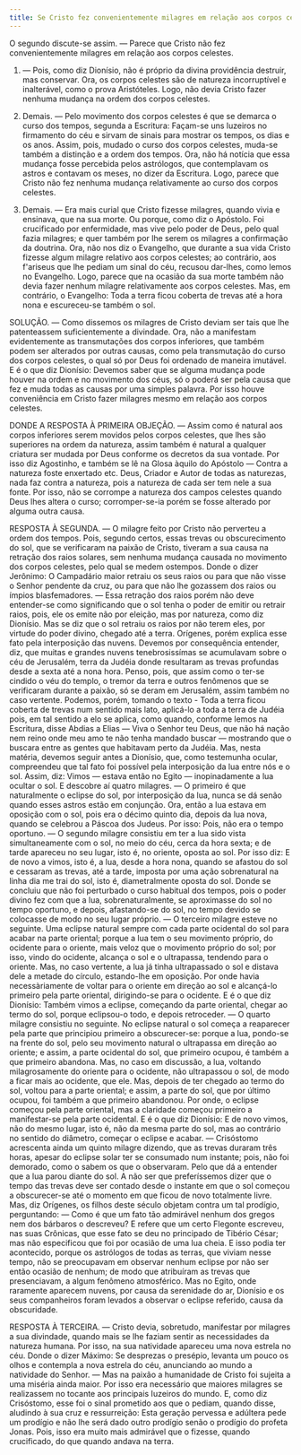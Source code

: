 ```yaml
---
title: Se Cristo fez convenientemente milagres em relação aos corpos celestes
---
```


O segundo discute-se assim. — Parece que Cristo não fez convenientemente milagres em relação aos corpos celestes.  

1. — Pois, como diz Dionísio, não é próprio da divina providência destruir, mas conservar. Ora, os corpos celestes são de natureza incorruptível e inalterável, como o prova Aristóteles. Logo, não devia Cristo fazer nenhuma mudança na ordem dos corpos celestes.  

2. Demais. — Pelo movimento dos corpos celestes é que se demarca o curso dos tempos, segunda a Escritura: Façam-se uns luzeiros no firmamento do céu e sirvam de sinais para mostrar os tempos, os dias e os anos. Assim, pois, mudado o curso dos corpos celestes, muda-se também a distinção e a ordem dos tempos. Ora, não há notícia que essa mudança fosse percebida pelos astrólogos, que contemplavam os astros e contavam os meses, no dizer da Escritura. Logo, parece que Cristo não fez nenhuma mudança relativamente ao curso dos corpos celestes.  

3. Demais. — Era mais curial que Cristo fizesse milagres, quando vivia e ensinava, que na sua morte. Ou porque, como diz o Apóstolo. Foi crucificado por enfermidade, mas vive pelo poder de Deus, pelo qual fazia milagres; e quer também por lhe serem os milagres a confirmação da doutrina. Ora, não nos diz o Evangelho, que durante a sua vida Cristo fizesse algum milagre relativo aos corpos celestes; ao contrário, aos f'ariseus que lhe pediam um sinal do céu, recusou dar-lhes, como lemos no Evangelho. Logo, parece que na ocasião da sua morte também não devia fazer nenhum milagre relativamente aos corpos celestes.  Mas, em contrário, o Evangelho: Toda a terra ficou coberta de trevas até a hora nona e escureceu-se também o sol.  

SOLUÇÃO. — Como dissemos os milagres de Cristo deviam ser tais que lhe patenteassem suficientemente a divindade. Ora, não a manifestam evidentemente as transmutações dos corpos inferiores, que também podem ser alterados por outras causas, como pela transmutação do curso dos corpos celestes, o qual só por Deus foi ordenado de maneira imutável. E é o que diz Dionísio: Devemos saber que se alguma mudança pode houver na ordem e no movimento dos céus, só o poderá ser pela causa que fez e muda todas as causas por uma simples palavra. Por isso houve conveniência em Cristo fazer milagres mesmo em relação aos corpos celestes.  

DONDE A RESPOSTA À PRIMEIRA OBJEÇÃO. — Assim como é natural aos corpos inferiores serem movidos pelos corpos celestes, que lhes são superiores na ordem da natureza, assim também é natural a qualquer criatura ser mudada por Deus conforme os decretos da sua vontade. Por isso diz Agostinho, e também se lê na Glosa àquilo do Apóstolo — Contra a natureza foste enxertado etc. Deus, Criador e Autor de todas as naturezas, nada faz contra a natureza, pois a natureza de cada ser tem nele a sua fonte. Por isso, não se corrompe a natureza dos campos celestes quando Deus lhes altera o curso; corromper-se-ia porém se fosse alterado por alguma outra causa.  

RESPOSTA À SEGUNDA. — O milagre feito por Cristo não perverteu a ordem dos tempos. Pois, segundo certos, essas trevas ou obscurecimento do sol, que se verificaram na paixão de Cristo, tiveram a sua causa na retração dos raios solares, sem nenhuma mudança causada no movimento dos corpos celestes, pelo qual se medem ostempos. Donde o dizer Jerônimo: O Campadário maior retraiu os seus raios ou para que não visse o Senhor pendente da cruz, ou para que não lhe gozassem dos raios ou ímpios blasfemadores. — Essa retração dos raios porém não deve entender-se como significando que o sol tenha o poder de emitir ou retrair raios, pois, ele os emite não por eleição, mas por natureza, como diz Dionísio. Mas se diz que o sol retraiu os raios por não terem eles, por virtude do poder divino, chegado até a terra. Orígenes, porém explica esse fato pela interposição das nuvens. Devemos por consequência entender, diz, que muitas e grandes nuvens tenebrosissímas se acumulavam sobre o céu de Jerusalém, terra da Judéia donde resultaram as trevas profundas desde a sexta até a nona hora. Penso, pois, que assim como o ter-se cindido o véu do templo, o tremor da terra e outros fenômenos que se verificaram durante a paixão, só se deram em Jerusalém, assim também no caso vertente. Podemos, porém, tomando o texto - Toda a terra ficou coberta de trevas num sentido mais lato, aplicá-lo a toda a terra de Judéia pois, em tal sentido a elo se aplica, como quando, conforme lemos na Escritura, disse Abdias a Elias — Viva o Senhor teu Deus, que não há nação nem reino onde meu amo te não tenha mandado buscar — mostrando que o buscara entre as gentes que habitavam perto da Judéia.  Mas, nesta matéria, devemos seguir antes a Dionísio, que, como testemunha ocular, compreendeu que tal fato foi possível pela interposição da lua entre nós e o sol. Assim, diz: Vimos — estava então no Egito — inopinadamente a lua ocultar o sol. E descobre aí quatro milagres. — O primeiro é que naturalmente o eclipse do sol, por interposição da lua, nunca se dá senão quando esses astros estão em conjunção. Ora, então a lua estava em oposição com o sol, pois era o décimo quinto dia, depois da lua nova, quando se celebrou a Páscoa dos Judeus. Por isso: Pois, não era o tempo oportuno. — O segundo milagre consistiu em ter a lua sido vista simultaneamente com o sol, no meio do céu, cerca da hora sexta; e de tarde apareceu no seu lugar, isto é, no oriente, oposta ao sol. Por isso diz: E de novo a vimos, isto é, a lua, desde a hora nona, quando se afastou do sol e cessaram as trevas, até a tarde, imposta por uma ação sobrenatural na linha dia me trai do sol, isto é, diametralmente oposta do sol. Donde se concluiu que não foi perturbado o curso habitual dos tempos, pois o poder divino fez com que a lua, sobrenaturalmente, se aproximasse do sol no tempo oportuno, e depois, afastando-se do sol, no tempo devido se colocasse de modo no seu lugar próprio. — O terceiro milagre esteve no seguinte. Uma eclipse natural sempre com cada parte ocidental do sol para acabar na parte oriental; porque a lua tem o seu movimento próprio, do ocidente para o oriente, mais veloz que o movimento próprio do sol; por isso, vindo do ocidente, alcança o sol e o ultrapassa, tendendo para o oriente. Mas, no caso vertente, a lua já tinha ultrapassado o sol e distava dele a metade do círculo, estando-lhe em oposição. Por onde havia necessàriamente de voltar para o oriente em direção ao sol e alcançá-lo primeiro pela parte oriental, dirigindo-se para o ocidente. E é o que diz Dionísio: Também vimos a eclipse, começando da parte oriental, chegar ao termo do sol, porque eclipsou-o todo, e depois retroceder. — O quarto milagre consistiu no seguinte. No eclipse natural o sol começa a reaparecer pela parte que principiou primeiro a obscurecer-se: porque a lua, pondo-se na frente do sol, pelo seu movimento natural o ultrapassa em direção ao oriente; e assim, a parte ocidental do sol, que primeiro ocupou, é também a que primeiro abandona. Mas, no caso em discussão, a lua, voltando milagrosamente do oriente para o ocidente, não ultrapassou o sol, de modo a ficar mais ao ocidente, que ele. Mas, depois de ter chegado ao termo do sol, voltou para a parte oriental; e assim, a parte do sol, que por último ocupou, foi também a que primeiro abandonou. Por onde, o eclipse começou pela parte oriental, mas a claridade começou primeiro a manifestar-se pela parte ocidental. E é o que diz Dionísio: E de novo vimos, não do mesmo lugar, isto é, não da mesma parte do sol, mas ao contrário no sentido do diâmetro, começar o eclipse e acabar. — Crisóstomo acrescenta ainda um quinto milagre dizendo, que as trevas duraram três horas, apesar do eclipse solar ter se consumado num instante; pois, não foi demorado, como o sabem os que o observaram. Pelo que dá a entender que a lua parou diante do sol. A não ser que preferíssemos dizer que o tempo das trevas deve ser contado desde o instante em que o sol começou a obscurecer-se até o momento em que ficou de novo totalmente livre. Mas, diz Orígenes, os filhos deste século objetam contra um tal prodígio, perguntando: — Como é que um fato tão admirável nenhum dos gregos nem dos bárbaros o descreveu? E refere que um certo Flegonte escreveu, nas suas Crônicas, que esse fato se deu no principado de Tibério César; mas não especificou que foi por ocasião de uma lua cheia. E isso podia ter acontecido, porque os astrólogos de todas as terras, que viviam nesse tempo, não se preocupavam em observar nenhum eclipse por não ser então ocasião de nenhum; de modo que atribuíram as trevas que presenciavam, a algum fenômeno atmosférico. Mas no Egito, onde raramente aparecem nuvens, por causa da serenidade do ar, Dionísio e os seus companheiros foram levados a observar o eclipse referido, causa da obscuridade.  

RESPOSTA À TERCEIRA. — Cristo devia, sobretudo, manifestar por milagres a sua divindade, quando mais se lhe faziam sentir as necessidades da natureza humana. Por isso, na sua natividade apareceu uma nova estrela no céu. Donde o dizer Máximo: Se desprezas o presépio, levanta um pouco os olhos e contempla a nova estrela do céu, anunciando ao mundo a natividade do Senhor. — Mas na paixão a humanidade de Cristo foi sujeita a uma miséria ainda maior. Por isso era necessário que maiores milagres se realizassem no tocante aos principais Iuzeiros do mundo. E, como diz Crisóstomo, esse foi o sinal prometido aos que o pediam, quando disse, aludindo à sua cruz e ressurreição: Esta geração pervessa e adúltera pede um prodígio e não lhe será dado outro prodígio senão o prodígio do profeta Jonas. Pois, isso era muito mais admirável que o fizesse, quando crucificado, do que quando andava na terra.